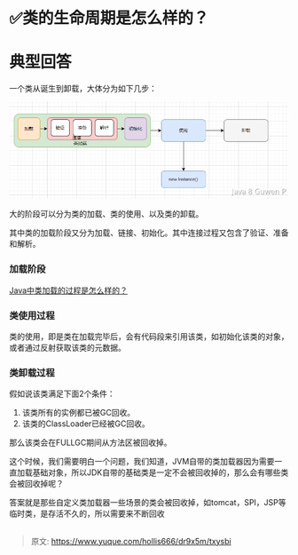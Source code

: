 # ✅类的生命周期是怎么样的？


# 典型回答

一个类从诞生到卸载，大体分为如下几步：

![B(2HPV@CHG@72JB`FLRRZ_C.png](./img/ViBzx0xle6YYK4Xz/1669822742133-ad82c487-cc18-4bd2-96c4-8555ce3f8d79-589139.png)


大的阶段可以分为类的加载、类的使用、以及类的卸载。

其中类的加载阶段又分为加载、链接、初始化。其中连接过程又包含了验证、准备和解析。


### 加载阶段

[Java中类加载的过程是怎么样的？](https://www.yuque.com/hollis666/dr9x5m/tuikxhaa2urq32ds?view=doc_embed)


### 类使用过程
类的使用，即是类在加载完毕后，会有代码段来引用该类，如初始化该类的对象，或者通过反射获取该类的元数据。


### 类卸载过程

假如说该类满足下面2个条件：

1. 该类所有的实例都已被GC回收。
2. 该类的ClassLoader已经被GC回收。

那么该类会在FULLGC期间从方法区被回收掉。

这个时候，我们需要明白一个问题，我们知道，JVM自带的类加载器因为需要一直加载基础对象，所以JDK自带的基础类是一定不会被回收掉的，那么会有哪些类会被回收掉呢？

答案就是那些自定义类加载器一些场景的类会被回收掉，如tomcat，SPI，JSP等临时类，是存活不久的，所以需要来不断回收



## 


> 原文: <https://www.yuque.com/hollis666/dr9x5m/txysbi>